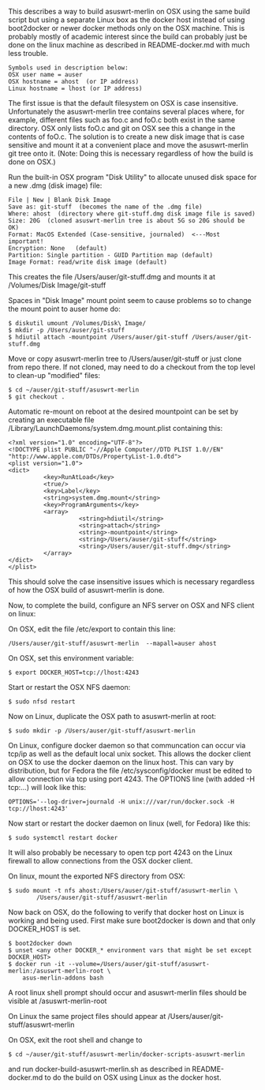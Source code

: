 This describes a way to build asuswrt-merlin on OSX using the same build script 
but using a separate Linux box as the docker host instead of using boot2docker or
newer docker methods only on the OSX machine. This is probably mostly of 
academic interest since the build can probably just be done on the linux machine
as described in README-docker.md with much less trouble.
```
Symbols used in description below:
OSX user name = auser
OSX hostname = ahost  (or IP address)
Linux hostname = lhost (or IP address)
```
The first issue is that the default filesystem on OSX is case insensitive. 
Unfortunately the asuswrt-merlin tree contains several places where, for
example, different files such as foo.c and foO.c both exist in the same 
directory. OSX only lists foO.c and git on OSX see this a change in the 
contents of foO.c. The solution is to create a new disk image that is case 
sensitive and mount it at a convenient place and move the asuswrt-merlin git
tree onto it. (Note: Doing this is necessary regardless of how the build is 
done on OSX.)

Run the built-in OSX program "Disk Utility" to allocate unused disk space
for a new .dmg (disk image) file:
```
File | New | Blank Disk Image
Save as: git-stuff  (becomes the name of the .dmg file)
Where: ahost  (directory where git-stuff.dmg disk image file is saved)
Size: 20G  (cloned asuswrt-merlin tree is about 5G so 20G should be OK)
Format: MacOS Extended (Case-sensitive, journaled)  <---Most important!
Encryption: None   (default)
Partition: Single partition - GUID Partition map (default)
Image Format: read/write disk image (default)
```
This creates the file /Users/auser/git-stuff.dmg and mounts it at 
/Volumes/Disk Image/git-stuff

Spaces in "Disk Image" mount point seem to cause problems so to change the 
mount point to auser home do:
```
$ diskutil umount /Volumes/Disk\ Image/
$ mkdir -p /Users/auser/git-stuff 
$ hdiutil attach -mountpoint /Users/auser/git-stuff /Users/auser/git-stuff.dmg 
```
Move or copy asuswrt-merlin tree to /Users/auser/git-stuff or just clone from
repo there. If not cloned, may need to do a checkout from the top level
to clean-up "modified" files:
```
$ cd ~/auser/git-stuff/asuswrt-merlin
$ git checkout .
```
Automatic re-mount on reboot at the desired mountpoint can be set by
creating an executable file /Library/LaunchDaemons/system.dmg.mount.plist
containing this:
```
<?xml version="1.0" encoding="UTF-8"?>
<!DOCTYPE plist PUBLIC "-//Apple Computer//DTD PLIST 1.0//EN" "http://www.apple.com/DTDs/PropertyList-1.0.dtd">
<plist version="1.0">
<dict>
          <key>RunAtLoad</key>
          <true/>
          <key>Label</key>
          <string>system.dmg.mount</string>
          <key>ProgramArguments</key>
          <array>
                    <string>hdiutil</string>
                    <string>attach</string>
                    <string>-mountpoint</string>
                    <string>/Users/auser/git-stuff</string>
                    <string>/Users/auser/git-stuff.dmg</string>
          </array>
</dict>
</plist>
```
This should solve the case insensitive issues which is necessary regardless
of how the OSX build of asuswrt-merlin is done. 

Now, to complete the build, configure an NFS server on OSX and NFS client on 
linux:

On OSX, edit the file /etc/export to contain this line:
```
/Users/auser/git-stuff/asuswrt-merlin  --mapall=auser ahost
```
On OSX, set this environment variable:
```
$ export DOCKER_HOST=tcp://lhost:4243
```
Start or restart the OSX NFS daemon:
```
$ sudo nfsd restart
```
Now on Linux, duplicate the OSX path to asuswrt-merlin at root:
```
$ sudo mkdir -p /Users/auser/git-stuff/asuswrt-merlin
```
On Linux, configure docker daemon so that communcation can occur via tcp/ip
as well as the default local unix socket. This allows the docker client on OSX
to use the docker daemon on the linux host. This can vary by distribution, but
for Fedora the file /etc/sysconfig/docker must be edited to allow connection 
via tcp using port 4243. The OPTIONS line (with added -H tcp:...) will look 
like this:
```
OPTIONS='--log-driver=journald -H unix:///var/run/docker.sock -H tcp://lhost:4243'
```
Now start or restart the docker daemon on linux (well, for Fedora) like this:
```
$ sudo systemctl restart docker 
```
It will also probably be necessary to open tcp port 4243 on the Linux firewall
to allow connections from the OSX docker client.

On linux, mount the exported NFS directory from OSX:
```
$ sudo mount -t nfs ahost:/Users/auser/git-stuff/asuswrt-merlin \
        /Users/auser/git-stuff/asuswrt-merlin
```
Now back on OSX, do the following to verify that docker host on Linux is 
working and being used. First make sure boot2docker is down and that only
DOCKER_HOST is set.
```
$ boot2docker down
$ unset <any other DOCKER_* environment vars that might be set except DOCKER_HOST>
$ docker run -it --volume=/Users/auser/git-stuff/asuswrt-merlin:/asuswrt-merlin-root \
    asus-merlin-addons bash
```
A root linux shell prompt should occur and asuswrt-merlin files should be 
visible at /asuswrt-merlin-root

On Linux the same project files should appear at 
/Users/auser/git-stuff/asuswrt-merlin

On OSX, exit the root shell and change to
```
$ cd ~/auser/git-stuff/asuswrt-merlin/docker-scripts-asuswrt-merlin 
```
and run docker-build-asuswrt-merlin.sh as described in README-docker.md to do
the build on OSX using Linux as the docker host.

